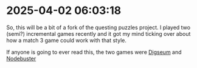 # 2025-04-02 06:03:18

So, this will be a bit of a fork of the questing puzzles project. I played two (semi?) incremental games recently and it got my mind ticking over about how a match 3 game could work with that style.

If anyone is going to ever read this, the two games were [Digseum](https://store.steampowered.com/app/3361470/Digseum/) and [Nodebuster](https://store.steampowered.com/app/3107330)
